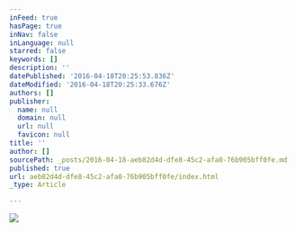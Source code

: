 ```yaml
---
inFeed: true
hasPage: true
inNav: false
inLanguage: null
starred: false
keywords: []
description: ''
datePublished: '2016-04-18T20:25:53.836Z'
dateModified: '2016-04-18T20:25:33.676Z'
authors: []
publisher:
  name: null
  domain: null
  url: null
  favicon: null
title: ''
author: []
sourcePath: _posts/2016-04-18-aeb82d4d-dfe8-45c2-afa0-76b905bff0fe.md
published: true
url: aeb82d4d-dfe8-45c2-afa0-76b905bff0fe/index.html
_type: Article

---
```

![](https://the-grid-user-content.s3-us-west-2.amazonaws.com/311eaf20-4c23-486f-9ca5-84af9c9bd068.png)